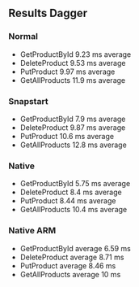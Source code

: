 ## Results Dagger

### Normal
- GetProductById 9.23 ms average
- DeleteProduct 9.53 ms average
- PutProduct 9.97 ms average
- GetAllProducts 11.9 ms average

### Snapstart
- GetProductById 7.9 ms average
- DeleteProduct 9.87 ms average
- PutProduct 10.6 ms average
- GetAllProducts 12.8 ms average

### Native
- GetProductById 5.75 ms average
- DeleteProduct 8.4 ms average
- PutProduct 8.44 ms average
- GetAllProducts 10.4 ms average

### Native ARM
- GetProductById average 6.59 ms
- DeleteProduct average 8.71 ms
- PutProduct average 8.46 ms
- GetAllProducts average 10 ms